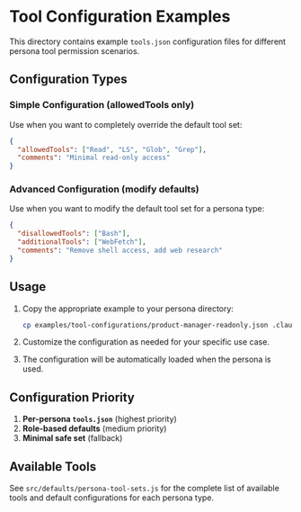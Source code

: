 # Tool Configuration Examples

This directory contains example `tools.json` configuration files for different persona tool permission scenarios.

## Configuration Types

### Simple Configuration (allowedTools only)
Use when you want to completely override the default tool set:

```json
{
  "allowedTools": ["Read", "LS", "Glob", "Grep"],
  "comments": "Minimal read-only access"
}
```

### Advanced Configuration (modify defaults)
Use when you want to modify the default tool set for a persona type:

```json
{
  "disallowedTools": ["Bash"],
  "additionalTools": ["WebFetch"],
  "comments": "Remove shell access, add web research"
}
```

## Usage

1. Copy the appropriate example to your persona directory:
   ```bash
   cp examples/tool-configurations/product-manager-readonly.json .claude-agents/product-manager/tools.json
   ```

2. Customize the configuration as needed for your specific use case.

3. The configuration will be automatically loaded when the persona is used.

## Configuration Priority

1. **Per-persona `tools.json`** (highest priority)
2. **Role-based defaults** (medium priority)  
3. **Minimal safe set** (fallback)

## Available Tools

See `src/defaults/persona-tool-sets.js` for the complete list of available tools and default configurations for each persona type.